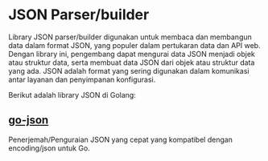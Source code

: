 # JSON Parser/builder

Library JSON parser/builder digunakan untuk membaca dan membangun data dalam format JSON, yang populer dalam pertukaran data
dan API web. Dengan library ini, pengembang dapat mengurai data JSON menjadi objek atau struktur data, serta membuat data
JSON dari objek atau struktur data yang ada. JSON adalah format yang sering digunakan dalam komunikasi antar layanan dan
penyimpanan konfigurasi.

Berikut adalah library JSON di Golang:

## [go-json](https://github.com/goccy/go-json)

Penerjemah/Penguraian JSON yang cepat yang kompatibel dengan encoding/json untuk Go.